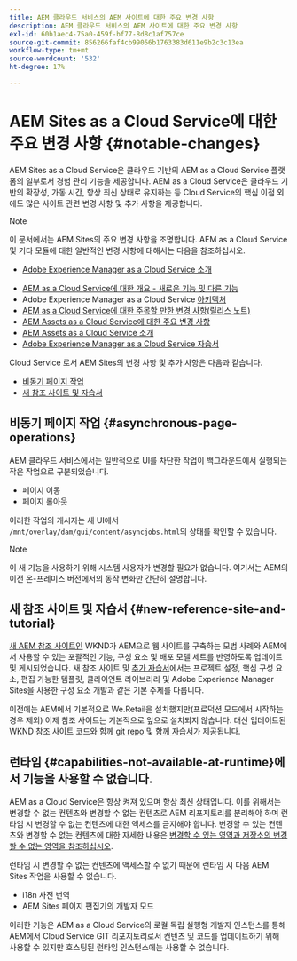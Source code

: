 ```yaml
---
title: AEM 클라우드 서비스의 AEM 사이트에 대한 주요 변경 사항
description: AEM 클라우드 서비스의 AEM 사이트에 대한 주요 변경 사항
exl-id: 60b1aec4-75a0-459f-bf77-8d8c1af757ce
source-git-commit: 856266faf4cb99056b1763383d611e9b2c3c13ea
workflow-type: tm+mt
source-wordcount: '532'
ht-degree: 17%

---
```


# AEM Sites as a Cloud Service에 대한 주요 변경 사항 {#notable-changes}

AEM Sites as a Cloud Service은 클라우드 기반의 AEM as a Cloud Service 플랫폼의 일부로서 경험 관리 기능을 제공합니다. AEM as a Cloud Service은 클라우드 기반의 확장성, 가동 시간, 항상 최신 상태로 유지하는 등 Cloud Service의 핵심 이점 외에도 많은 사이트 관련 변경 사항 및 추가 사항을 제공합니다.

>[!NOTE]
>이 문서에서는 AEM Sites의 주요 변경 사항을 조명합니다. AEM as a Cloud Service 및 기타 모듈에 대한 일반적인 변경 사항에 대해서는 다음을 참조하십시오.
>
>* [Adobe Experience Manager as a Cloud Service 소개](/help/overview/introduction.md)
* [AEM as a Cloud Service에 대한 개요 - 새로운 기능 및 다른 기능](/help/overview/what-is-new-and-different.md)
* Adobe Experience Manager as a Cloud Service [아키텍처](/help/core-concepts/architecture.md)
* [AEM as a Cloud Service에 대한 주목할 만한 변경 사항(릴리스 노트)](/help/release-notes/aem-cloud-changes.md)
* [AEM Assets as a Cloud Service에 대한 주요 변경 사항](/help/assets/assets-cloud-changes.md)
* [AEM Assets as a Cloud Service 소개](/help/assets/overview.md)
* [Adobe Experience Manager as a Cloud Service 자습서](https://experienceleague.adobe.com/docs/experience-manager-learn/cloud-service/overview.html)


Cloud Service 로서 AEM Sites의 변경 사항 및 추가 사항은 다음과 같습니다.

* [비동기 페이지 작업](#asynchronous-page-operations)
* [새 참조 사이트 및 자습서](#new-reference-site-and-tutorial)

## 비동기 페이지 작업 {#asynchronous-page-operations}

AEM 클라우드 서비스에서는 일반적으로 UI를 차단한 작업이 백그라운드에서 실행되는 작은 작업으로 구분되었습니다.

* 페이지 이동
* 페이지 롤아웃

이러한 작업의 개시자는 새 UI에서 `/mnt/overlay/dam/gui/content/asyncjobs.html`의 상태를 확인할 수 있습니다.

>[!NOTE]
이 새 기능을 사용하기 위해 시스템 사용자가 변경할 필요가 없습니다. 여기서는 AEM의 이전 온-프레미스 버전에서의 동작 변화만 간단히 설명합니다.

## 새 참조 사이트 및 자습서 {#new-reference-site-and-tutorial}

[새 AEM 참조 사이트인](https://wknd.site/) WKND가 AEM으로 웹 사이트를 구축하는 모범 사례와 AEM에서 사용할 수 있는 포괄적인 기능, 구성 요소 및 배포 모델 세트를 반영하도록 업데이트 및 게시되었습니다. 새 참조 사이트 및 [추가 자습서](https://experienceleague.adobe.com/docs/experience-manager-learn/getting-started-wknd-tutorial-develop/overview.html)에서는 프로젝트 설정, 핵심 구성 요소, 편집 가능한 템플릿, 클라이언트 라이브러리 및 Adobe Experience Manager Sites을 사용한 구성 요소 개발과 같은 기본 주제를 다룹니다.

이전에는 AEM에서 기본적으로 We.Retail을 설치했지만(프로덕션 모드에서 시작하는 경우 제외)  이제 참조 사이트는 기본적으로 앞으로 설치되지 않습니다.  대신 업데이트된 WKND 참조 사이트 코드와 함께 [git repo](https://github.com/adobe/aem-guides-wknd/) 및 [함께 자습서](https://experienceleague.adobe.com/docs/experience-manager-learn/getting-started-wknd-tutorial-develop/overview.html)가 제공됩니다.

## 런타임 {#capabilities-not-available-at-runtime}에서 기능을 사용할 수 없습니다.

AEM as a Cloud Service은 항상 켜져 있으며 항상 최신 상태입니다. 이를 위해서는 변경할 수 없는 컨텐츠와 변경할 수 없는 컨텐츠로 AEM 리포지토리를 분리해야 하며 런타임 시 변경할 수 없는 컨텐츠에 대한 액세스를 금지해야 합니다. 변경할 수 있는 컨텐츠와 변경할 수 없는 컨텐츠에 대한 자세한 내용은 [변경할 수 있는 영역과 저장소의 변경할 수 없는 영역을 참조하십시오](/help/implementing/developing/introduction/aem-project-content-package-structure.md#mutable-vs-immutable).

런타임 시 변경할 수 없는 컨텐츠에 액세스할 수 없기 때문에 런타임 시 다음 AEM Sites 작업을 사용할 수 없습니다.

* i18n 사전 번역
* AEM Sites 페이지 편집기의 개발자 모드

이러한 기능은 AEM as a Cloud Service의 로컬 독립 실행형 개발자 인스턴스를 통해 AEM에서 Cloud Service GIT 리포지토리로서 컨텐츠 및 코드를 업데이트하기 위해 사용할 수 있지만 호스팅된 런타임 인스턴스에는 사용할 수 없습니다.

